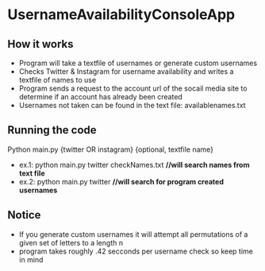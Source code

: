 # UsernameAvailabilityConsoleApp

## How it works
* Program will take a textfile of usernames or generate custom usernames
* Checks Twitter & Instagram for username availability and writes a textfile of names to use
* Program sends a request to the account url of the socail media site to determine if an account has already been created
* Usernames not taken can be found in the text file: availablenames.txt

## Running the code
Python main.py {twitter OR instagram} {optional, textfile name}
* ex.1: python main.py twitter checkNames.txt **//will search names from text file**
* ex.2: python main.py twitter                **//will search for program created usernames**

## Notice
* If you generate custom usernames it will attempt all permutations of a given set of letters to a length n
* program takes roughly .42 secconds per username check so keep time in mind
